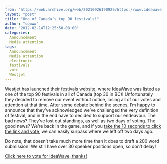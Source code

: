 ```yaml
---
from: "https://web.archive.org/web/20210926190926/https://www.ideawave.ca/one-of-canadas-top-90-festivals/"
layout: "post"
title: "One of Canada’s top 90 festivals!"
author: "cqwww"
date: "2012-02-14T12:25:50-08:00"
categories:
  Announcement
  Media attention
tags: 
  Announcement
  Media attention
  electronic
  festivals
  vote
  Westjet
---
```


Westjet has launched their [festivals website](http://www.westjetfestivals.com/), where IdeaWave was listed as one of the top 90 festivals in all of Canada (top 30 in BC)! Unfortunately they decided to remove our event without notice, losing all of our votes and attention at that time. After some debate behind the scenes, I’m happy to announce that they’ve acknowledged we’ve challenged the very definition of festival, and in the end have to decided to support our endeavour. The bad news? They’ve lost out standings, as well as two days of voting. The good news? We’re back in the game, and if you [take the 10 seconds to click the link and vote](http://www.westjetfestivals.com/festival/2012/ideawave), we can easily surpass where we left off two days ago.

Do note, that doesn’t take much more time than it does to draft a 200 word submission!  We still have over 30 speaker positions open, so don’t delay!

[Click here to vote for IdeaWave, thanks!](http://www.westjetfestivals.com/festival/2012/ideawave)
